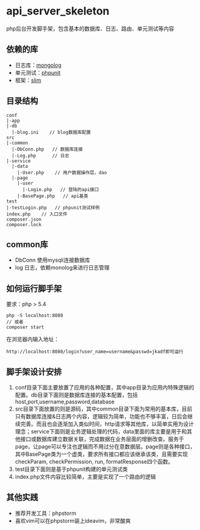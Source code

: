 # api_server_skeleton
php后台开发脚手架，包含基本的数据库、日志、路由、单元测试等内容

## 依赖的库
+ 日志库：[mongolog](https://github.com/Seldaek/monolog)
+ 单元测试：[phpunit](https://github.com/sebastianbergmann/phpunit)
+ 框架：[slim](https://github.com/slimphp/Slim)

## 目录结构
    conf
    |-app
    |-db
      |-blog.ini    // blog数据库配置
    src
    |-common
      |-DbConn.php   // 数据库连接
      |-Log.php      // 日志
    |-service
      |-data
        |-User.php    // 用户数据操作层，dao
      |-page
        |-user
          |-Login.php   // 登陆的api接口
        |-BasePage.php   // api基类
    test
    |-testLogin.php   // phpunit测试样例
    index.php    // 入口文件
    composer.json 
    composer.lock


## common库
+ DbConn  使用mysqli连接数据库
+ log  日志，依赖monolog来进行日志管理

## 如何运行脚手架
要求：php > 5.4
```shell
php -S localhost:8080
// 或者
composer start
```

在浏览器内输入地址：
```url
http://localhost:8080/login?user_name=username&passwd=jkadf即可运行
```

## 脚手架设计安排
1. conf目录下面主要放置了应用的各种配置，其中app目录为应用内特殊逻辑的配置。db目录下面则是数据库连接的基本配置，包括host,port,username,password,database
2. src目录下面放置的则是源码，其中common目录下面为常用的基本库，目前只有数据库连接&日志两个内容，逻辑较为简单，功能也不够丰富，日后会继续完善。而且也会逐渐加入类似时间，http请求等其他库，以简单实用为设计理念；service下面则是业务逻辑处理的代码，data里面的库主要是用于和其他接口或数据库建立数据关联，完成数据在业务层面的增删改查。服务于page，让page可以专注也逻辑而不用过分在意数据层。page则是各种接口，其中BasePage类为一个虚类，要求所有接口都应该继承该类，且需要实现checkParam, checkPermission, run, formatResponse四个函数。
3. test目录下面则是基于phpunit构建的单元测试类
4. index.php文件内容比较简单，主要是实现了一个路由的逻辑

## 其他实践
+ 推荐开发工具：phpstorm
+ 喜欢vim可以在phpstorm装上ideavim，非常酸爽